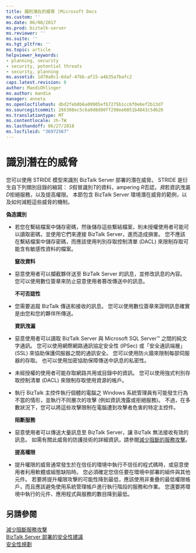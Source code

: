 ```yaml
---
title: 識別潛在的威脅 |Microsoft Docs
ms.custom: ''
ms.date: 06/08/2017
ms.prod: biztalk-server
ms.reviewer: ''
ms.suite: ''
ms.tgt_pltfrm: ''
ms.topic: article
helpviewer_keywords:
- planning, security
- security, potential threats
- security, planning
ms.assetid: 1d70a0c1-6daf-47bb-af15-a4b35a7bafc2
caps.latest.revision: 8
author: MandiOhlinger
ms.author: mandia
manager: anneta
ms.openlocfilehash: dbd2feb0b6a09905efb7275b1cc6f0e6ef2b13d7
ms.sourcegitcommit: 266308ec5c6a9d8d80ff298ee6051b4843c5d626
ms.translationtype: MT
ms.contentlocale: zh-TW
ms.lasthandoff: 06/27/2018
ms.locfileid: "36972567"
---
```

# <a name="identifying-potential-threats"></a>識別潛在的威脅
您可以使用 STRIDE 模型來識別 BizTalk Server 部署的潛在威脅。 STRIDE 是衍生自下列類別目錄的縮寫： *S*假冒識別*T*的資料，ampering *R*否認，*我*若資訊洩漏*D*拒絕服務，以及提高權限。 本節包含 BizTalk Server 環境潛在威脅的範例，以及如何減輕這些威脅的機制。  
  
 **偽造識別**  
  
- 若您在繫結檔案中儲存密碼，然後儲存這些繫結檔案，則未授權使用者可能可以讀取密碼，並使用它們來連接 BizTalk Server，進而造成損害。 您不應該在繫結檔案中儲存密碼，而應該使用判別存取控制清單 (DACL) 來限制存取可能含有敏感性資料的檔案。  
  
  **竄改資料**  
  
- 惡意使用者可以攔截夥伴送至 BizTalk Server 的訊息，並修改訊息的內容。 您可以使用數位簽章來防止惡意使用者篡改傳送中的訊息。  
  
  **不可否認性**  
  
- 您需要追蹤 BizTalk 傳送和接收的訊息。 您可以使用數位簽章來證明訊息確實是由您和您的夥伴所傳送。  
  
  **資訊洩漏**  
  
- 惡意使用者可以讀取 BizTalk Server 與 Microsoft SQL Server™ 之間的純文字通訊。 您可以使用網際網路通訊協定安全性 (IPSec) 或「安全通訊端層」(SSL) 來協助保護伺服器之間的通訊安全。 您可以使用防火牆來限制每部伺服器的存取。 也可以使用加密協助保障傳送中訊息的私密性。  
  
- 未經授權的使用者可能存取網路共用或目錄中的資訊。 您可以使用強式判別存取控制清單 (DACL) 來限制存取使用資源的帳戶。  
  
- 執行 BizTalk 主控件執行個體的電腦之 Windows 系統管理員有可能發生行為不當的情形，並執行不同層次的攻擊 (例如資訊洩露或拒絕服務)。 不過，在多數狀況下，您可以將這些攻擊限制在電腦遭到攻擊者危害的特定主控件。  
  
  **阻斷服務**  
  
- 惡意使用者可以傳送大量訊息至 BizTalk Server，讓 BizTalk 無法接收有效的訊息。 如需有關此威脅的防護技術的詳細資訊，請參閱[減少阻斷的服務攻擊](../core/mitigating-denial-of-service-attacks.md)。  
  
  **提高權限**  
  
- 提升權限的威脅通常發生於在信任的環境中執行不信任的程式碼時，或惡意使用者利用軟體或組態缺陷時。 您必須確定您信任要在環境中部署的組件與其他元件。 若要將提升權限攻擊的可能性降到最低，應該使用非重疊的最低權限帳戶，而且應該避免使用系統管理帳戶進行執行階段的服務和作業。 您還要將環境中執行的元件、應用程式與服務的數目降到最低。  
  
## <a name="see-also"></a>另請參閱  
 [減少阻斷服務攻擊](../core/mitigating-denial-of-service-attacks.md)   
 [BizTalk Server 部署的安全性建議](../core/security-recommendations-for-a-biztalk-server-deployment.md)   
 [安全性規劃](../core/planning-for-security.md)